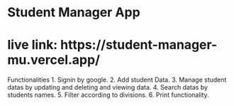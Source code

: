 # Student Manager App
<h1>live link: https://student-manager-mu.vercel.app/</h1>
Functionalities
1. Signin by google.
2. Add student Data.
3. Manage student datas by updating and deleting and viewing data.
4. Search datas by students names.
5. Filter according to divisions.
6. Print functionality.
